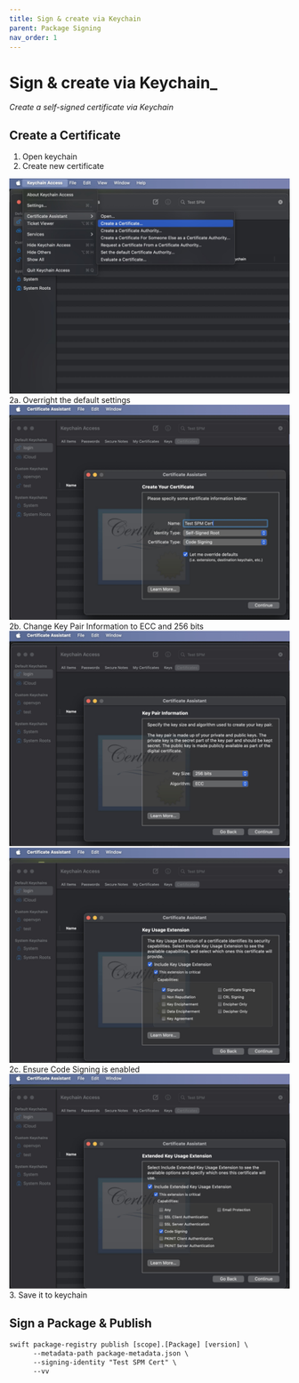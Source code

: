 ```yaml
---
title: Sign & create via Keychain
parent: Package Signing
nav_order: 1
---
```


# Sign & create via Keychain_
_Create a self-signed certificate via Keychain_

## Create a Certificate
1. Open keychain
2. Create new certificate

![Create Cert 1](../../assets/images/spm_cert_create_1.jpg)
2a. Overright the default settings
![Create Cert 2](../../assets/images/spm_cert_create_2.jpg)
2b. Change Key Pair Information to ECC and 256 bits
![Create Cert 3](../../assets/images/spm_cert_create_3.jpg)
![Create Cert 4](../../assets/images/spm_cert_create_4.jpg)
2c. Ensure Code Signing is enabled
![Create Cert 5](../../assets/images/spm_cert_create_5.jpg)
3. Save it to keychain

## Sign a Package & Publish
```shell
swift package-registry publish [scope].[Package] [version] \
      --metadata-path package-metadata.json \
      --signing-identity "Test SPM Cert" \
      --vv
```
